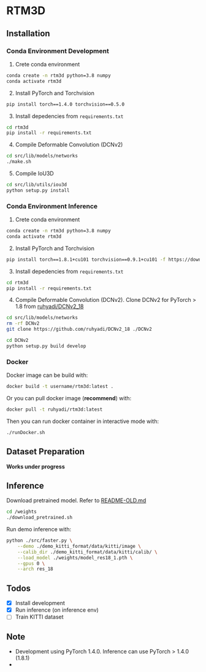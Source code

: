 # RTM3D

## Installation

### Conda Environment Development
1. Crete conda environment
```bash
conda create -n rtm3d python=3.8 numpy
conda activate rtm3d
```
2. Install PyTorch and Torchvision
```bash
pip install torch==1.4.0 torchvision==0.5.0
```
3. Install depedencies from `requirements.txt`
```bash
cd rtm3d
pip install -r requirements.txt
```
4. Compile Deformable Convolution (DCNv2)
```bash
cd src/lib/models/networks
./make.sh
```
5. Compile IoU3D
```bash
cd src/lib/utils/iou3d
python setup.py install
```

### Conda Environment Inference
1. Crete conda environment
```bash
conda create -n rtm3d python=3.8 numpy
conda activate rtm3d
```
2. Install PyTorch and Torchvision
```bash
pip install torch==1.8.1+cu101 torchvision==0.9.1+cu101 -f https://download.pytorch.org/whl/torch_stable.html
```
3. Install depedencies from `requirements.txt`
```bash
cd rtm3d
pip install -r requirements.txt
```
4. Compile Deformable Convolution (DCNv2). 
Clone DCNv2 for PyTorch > 1.8 from [ruhyadi/DCNv2_18](https://github.com/ruhyadi/DCNv2_18)
```bash
cd src/lib/models/networks
rm -rf DCNv2
git clone https://github.com/ruhyadi/DCNv2_18 ./DCNv2

cd DCNv2
python setup.py build develop
```

### Docker
Docker image can be build with:
```bash
docker build -t username/rtm3d:latest .
```

Or you can pull docker image (**recommend**) with:
```bash
docker pull -t ruhyadi/rtm3d:latest
```

Then you can run docker container in interactive mode with:
```bash
./runDocker.sh
```

## Dataset Preparation
**Works under progress**

## Inference
Download pretrained model. Refer to [README-OLD.md](README-OLD.md)
```bash
cd /weights
./download_pretrained.sh
```
Run demo inference with:
```bash
python ./src/faster.py \
    --demo ./demo_kitti_format/data/kitti/image \
    --calib_dir ./demo_kitti_format/data/kitti/calib/ \
    --load_model ./weights/model_res18_1.pth \
    --gpus 0 \
    --arch res_18
```

## Todos
- [x] Install development
- [x] Run inference (on inference env)
- [ ] Train KITTI dataset

## Note
- Development using PyTorch 1.4.0. Inference can use PyTorch > 1.4.0 (1.8.1)
- 
